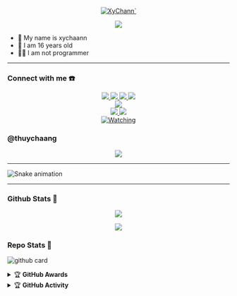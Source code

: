 <p align="center">
    <a href="https://chat.whatsapp.com/GikyZutq2lc7ajrz5RZtex">
        <img
            src="https://readme-typing-svg.herokuapp.com?size=15&width=280&lines=Welcome+To+Github+XyChaann"
            alt="XyChann`"
        />
    </a>
</p>
<p align="center">
  <img src="https://github.com/xychaann.png" />
</p>

<p align="center">

- 👤 My name is xychaann
- 💌 I am 16 years old 
- 👨‍💻 I am not programmer

</p>

------
### Connect with me ☎️
<p align="center">
  <a href="https://instagram.com/hydraaml_"><img src="https://img.shields.io/badge/Instagram-E4405F?style=for-the-badge&logo=instagram&logoColor=white"/> 
  <a href="https://wa.me/6282189975711"><img src="https://img.shields.io/badge/WhatsApp-25D366?style=for-the-badge&logo=whatsapp&logoColor=white" />
  <a href="https://www.facebook.com/ditdit.utina"><img src="https://img.shields.io/badge/Facebook-%234267B2.svg?&style=for-the-badge&logo=facebook&logoColor=white" />
  <a href="https://t.me/xychaann"><img src="https://img.shields.io/badge/Telegram-%230088cc.svg?&style=for-the-badge&logo=telegram&logoColor=white" /> <br>
  <a href="https://youtube.com/channel/UCsT1hWQcTO4QAvdX0eIhkZg"><img src="https://img.shields.io/badge/YouTube-Xychaann`-ff0000?style=for-the-badge&logo=youtube&logoColor=ff0000&link=https://youtube.com/channel/UCsT1hWQcTO4QAvdX0eIhkZg" /><br>
  <a name=ZeeoneOfc&label=VIEWS&style=flat-square&color=orange" />
  <a href="https://github.com/zeeoneofc"><img src="https://img.shields.io/badge/-GitHub-black?style=flat-square&logo=github" /> 
  <a href="https://youtube.com/channel/UCsT1hWQcTO4QAvdX0eIhkZg"><img src="https://img.shields.io/youtube/channel/subscribers/UCsT1hWQcTO4QAvdX0eIhkZg?style=social" /> <br>
  <a href="https://komarev.com/ghpvc/?username=xychaann&color=blue&style=flat-square&label=Profile+Views"><img title="Watching" src="https://komarev.com/ghpvc/?username=xychaann&color=green&style=flat-square&label=Profile+View"></a>
</p>

### @thuychaang
<p align="center">
  <img src="https://github.com/xychaann/xychaann/blob/master/thuychaang.gif" />
</p>

------

![Snake animation](https://github.com/XyChaann/XyChaann/blob/output/github-contribution-grid-snake.svg)
</div>

------

### Github Stats 🚀

<p align="center"><a href="https://github.com/xychaann"><img src="https://github-readme-stats.vercel.app/api?username=xychaann&show_icons=true&theme=radical"></a></p>
<p align="center"><a href="https://github.com/xychaann"><img src="https://github-readme-stats.vercel.app/api/top-langs/?username=xychaann&theme=radical&layout=compact"></a></p> 

### Repo Stats 🔭
![github card](https://github-readme-stats.vercel.app/api/pin/?username=xychaann&repo=Elaina-Md&theme=dark)

<details>
    <summary>&#127942 <b>GitHub Awards</b></summary><br/>

![Github Trophy](https://github-profile-trophy.vercel.app/?username=xychaann)

</details>

<details>
    <summary>&#127942 <b>GitHub Activity</b></summary><br/>

![Metrics](https://metrics.lecoq.io/xychaann?template=classic&repositories.forks=true&languages=1&languages.colors=github&languages.threshold=0%25&config.timezone=Asia%2FMakassar)

</details> 
